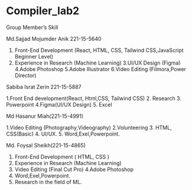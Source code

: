 # Compiler_lab2
Group Member’s Skill

Md.Sajjad Mojumder Anik 221-15-5640
1. Front-End Development (React, HTML, CSS, Tailwind CSS,JavaScript Beginner Level)
2. Experience in  Research (Machine Learning)
3.UI/UX  Design (Figma)
4.Adobe Photoshop
5.Adobe Illustrator
6.Video Editing (Filmora,Power Director)


Sabiba Israt Zerin 221-15-5887

1.Front End development(React, Html,CSS, Tailwind CSS)
2. Research
3. Powerpoint
4.Figma(UI/UX Design)
5. Excel


Md Hasanur Miah(221-15-4991)

1.Video Editing (Photography,Videography)
2.Volunteering
3. HTML, CSS(Basic)
4. UI/UX.
5. Word,Exel,Powerpoint.


Md. Foysal Sheikh(221-15-4865)

1. Front-End Development ( HTML, CSS )
2. Experience in  Research (Machine Learning)
3. Video Editing (Final Cut Pro)
4.Adobe Photoshop
5. Word,Exel,Powerpoint.
6. Research in the field of ML.

